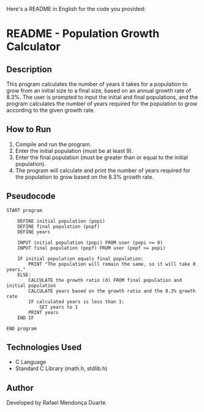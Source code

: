 Here's a README in English for the code you provided:

# README - Population Growth Calculator

## Description

This program calculates the number of years it takes for a population to grow from an initial size to a final size, based on an annual growth rate of 8.3%. The user is prompted to input the initial and final populations, and the program calculates the number of years required for the population to grow according to the given growth rate.

## How to Run

1. Compile and run the program.
2. Enter the initial population (must be at least 9).
3. Enter the final population (must be greater than or equal to the initial population).
4. The program will calculate and print the number of years required for the population to grow based on the 8.3% growth rate.

## Pseudocode

```plaintext
START program

    DEFINE initial population (popi)
    DEFINE final population (popf)
    DEFINE years

    INPUT initial population (popi) FROM user (popi >= 9)
    INPUT final population (popf) FROM user (popf >= popi)

    IF initial population equals final population:
        PRINT "The population will remain the same, so it will take 0 years."
    ELSE:
        CALCULATE the growth ratio (d) FROM final population and initial population
        CALCULATE years based on the growth ratio and the 8.3% growth rate
        IF calculated years is less than 1:
            SET years to 1
        PRINT years
    END IF

END program
```

## Technologies Used

- C Language
- Standard C Library (math.h, stdlib.h)

## Author

Developed by Rafael Mendonça Duarte.
